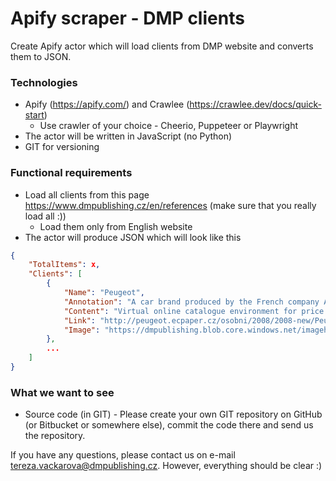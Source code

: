 # Apify scraper - DMP clients #

Create Apify actor which will load clients from DMP website and converts them to JSON.

### Technologies ###
* Apify (https://apify.com/) and Crawlee (https://crawlee.dev/docs/quick-start)
    * Use crawler of your choice - Cheerio, Puppeteer or Playwright
* The actor will be written in JavaScript (no Python)
* GIT for versioning

### Functional requirements ###
* Load all clients from this page https://www.dmpublishing.cz/en/references (make sure that you really load all :))
    * Load them only from English website    
* The actor will produce JSON which will look like this
```json
{
    "TotalItems": x,
    "Clients": [
        {
            "Name": "Peugeot",
            "Annotation": "A car brand produced by the French company Automobiles Peugeot.",
            "Content": "Virtual online catalogue environment for price lists and catalogues of all Peugeot models",
            "Link": "http://peugeot.ecpaper.cz/osobni/2008/2008-new/Peugeot-2008-new-cenik/#page=1",
            "Image": "https://dmpublishing.blob.core.windows.net/imagehandler/Media/ContentItems/45_00045/m_max__w_500__h_281__o/peugeot-small.jpeg"
        },
        ...
    ]
}
```

### What we want to see ###
* Source code (in GIT) - Please create your own GIT repository on GitHub (or Bitbucket or somewhere else), commit the code there and send us the repository.

If you have any questions, please contact us on e-mail tereza.vackarova@dmpublishing.cz. However, everything should be clear :)
 